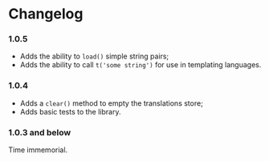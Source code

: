 # Changelog

### 1.0.5

-   Adds the ability to `load()` simple string pairs;
-   Adds the ability to call `t('some string')` for use in templating languages.

### 1.0.4

-   Adds a `clear()` method to empty the translations store;
-   Adds basic tests to the library.

### 1.0.3 and below

Time immemorial.
